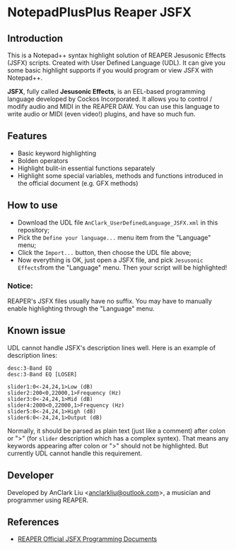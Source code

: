 # NotepadPlusPlus Reaper JSFX
## Introduction
This is a Notepad++ syntax highlight solution of REAPER Jesusonic Effects (JSFX) scripts. Created with User Defined Language (UDL). It can give you some basic highlight supports if you would program or view JSFX with Notepad++.

**JSFX**, fully called **Jesusonic Effects**, is an EEL-based programming language developed by Cockos Incorporated. It allows you to control / modify audio and MIDI in the REAPER DAW. You can use this language to write audio or MIDI (even video!) plugins, and have so much fun.

## Features
- Basic keyword highlighting
- Bolden operators
- Highlight bulit-in essential functions separately
- Highlight some special variables, methods and functions introduced in the official document (e.g. GFX methods)

## How to use
- Download the UDL file `AnClark_UserDefinedLanguage_JSFX.xml` in this repository;
- Pick the `Define your language...` menu item from the "Language" menu;
- Click the `Import...` button, then choose the UDL file above;
- Now everything is OK, just open a JSFX file, and pick `Jesusonic Effects`from the "Language" menu. Then your script will be highlighted!

### Notice: 
REAPER's JSFX files usually have no suffix. You may have to manually enable highlighting through the "Language" menu.

## Known issue
UDL cannot handle JSFX's description lines well. Here is an example of description lines:

```
desc:3-Band EQ
desc:3-Band EQ [LOSER]

slider1:0<-24,24,1>Low (dB)
slider2:200<0,22000,1>Frequency (Hz)
slider3:0<-24,24,1>Mid (dB)
slider4:2000<0,22000,1>Frequency (Hz)
slider5:0<-24,24,1>High (dB)
slider6:0<-24,24,1>Output (dB)
```

Normally, it should be parsed as plain text (just like a comment) after colon or ">" (for `slider` description which has a complex syntex). That means any keywords appearing after colon or ">" should not be highlighted. But currently UDL cannot handle this requirement.

## Developer
Developed by AnClark Liu \<anclarkliu@outlook.com\>, a musician and programmer using REAPER.

## References
- [REAPER Official JSFX Programming Documents](https://www.reaper.fm/sdk/js/js.php)


